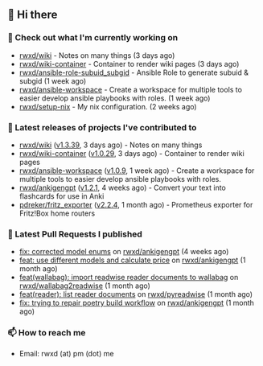 ## 👋 Hi there

### 👷 Check out what I'm currently working on


- [rwxd/wiki](https://github.com/rwxd/wiki) - Notes on many things (3 days ago)
- [rwxd/wiki-container](https://github.com/rwxd/wiki-container) - Container to render wiki pages (3 days ago)
- [rwxd/ansible-role-subuid_subgid](https://github.com/rwxd/ansible-role-subuid_subgid) - Ansible Role to generate subuid &amp; subgid (1 week ago)
- [rwxd/ansible-workspace](https://github.com/rwxd/ansible-workspace) - Create a workspace for multiple tools to easier develop ansible playbooks with roles. (1 week ago)
- [rwxd/setup-nix](https://github.com/rwxd/setup-nix) - My nix configuration. (2 weeks ago)

### 🔭 Latest releases of projects I've contributed to


- [rwxd/wiki](https://github.com/rwxd/wiki) ([v1.3.39](https://github.com/rwxd/wiki/releases/tag/v1.3.39), 3 days ago) - Notes on many things
- [rwxd/wiki-container](https://github.com/rwxd/wiki-container) ([v1.0.29](https://github.com/rwxd/wiki-container/releases/tag/v1.0.29), 3 days ago) - Container to render wiki pages
- [rwxd/ansible-workspace](https://github.com/rwxd/ansible-workspace) ([v1.0.9](https://github.com/rwxd/ansible-workspace/releases/tag/v1.0.9), 1 week ago) - Create a workspace for multiple tools to easier develop ansible playbooks with roles.
- [rwxd/ankigengpt](https://github.com/rwxd/ankigengpt) ([v1.2.1](https://github.com/rwxd/ankigengpt/releases/tag/v1.2.1), 4 weeks ago) - Convert your text into flashcards for use in Anki
- [pdreker/fritz_exporter](https://github.com/pdreker/fritz_exporter) ([v2.2.4](https://github.com/pdreker/fritz_exporter/releases/tag/v2.2.4), 1 month ago) - Prometheus exporter for Fritz!Box home routers

### 🔨 Latest Pull Requests I published


- [fix: corrected model enums](https://github.com/rwxd/ankigengpt/pull/23) on [rwxd/ankigengpt](https://github.com/rwxd/ankigengpt) (4 weeks ago)
- [feat: use different models and calculate price](https://github.com/rwxd/ankigengpt/pull/22) on [rwxd/ankigengpt](https://github.com/rwxd/ankigengpt) (1 month ago)
- [feat(wallabag): import readwise reader documents to wallabag](https://github.com/rwxd/wallabag2readwise/pull/81) on [rwxd/wallabag2readwise](https://github.com/rwxd/wallabag2readwise) (1 month ago)
- [feat(reader): list reader documents](https://github.com/rwxd/pyreadwise/pull/60) on [rwxd/pyreadwise](https://github.com/rwxd/pyreadwise) (1 month ago)
- [fix: trying to repair poetry build workflow](https://github.com/rwxd/ankigengpt/pull/17) on [rwxd/ankigengpt](https://github.com/rwxd/ankigengpt) (1 month ago)

### 📫 How to reach me

- Email: rwxd (at) pm (dot) me
